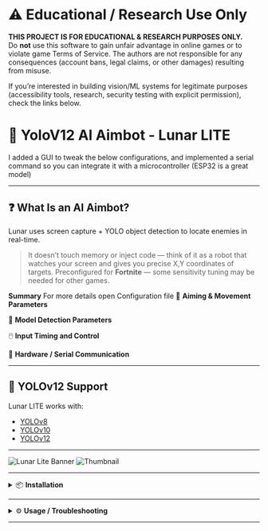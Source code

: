 # ⚠️ Educational / Research Use Only

**THIS PROJECT IS FOR EDUCATIONAL & RESEARCH PURPOSES ONLY.**  
Do **not** use this software to gain unfair advantage in online games or to violate game Terms of Service. The authors are not responsible for any consequences (account bans, legal claims, or other damages) resulting from misuse.

If youʼre interested in building vision/ML systems for legitimate purposes (accessibility tools, research, security testing with explicit permission), check the links below.

# 🧠 YoloV12 AI Aimbot - Lunar LITE
I added a GUI to tweak the below configurations, and implemented a serial command so you can integrate it with a microcontroller (ESP32 is a great model)

---

## ❓ What Is an AI Aimbot?

Lunar uses screen capture + YOLO object detection to locate enemies in real-time.

> It doesn’t touch memory or inject code — think of it as a robot that watches your screen and gives you precise X,Y coordinates of targets.
 Preconfigured for **Fortnite** — some sensitivity tuning may be needed for other games.

**Summary**
For more details open Configuration file
🎯 **Aiming & Movement Parameters**

🧠 **Model Detection Parameters**

🖱️ **Input Timing and Control**

🔌 **Hardware / Serial Communication**



---

## 🔧 YOLOv12 Support

Lunar LITE works with:
- [YOLOv8](https://github.com/ultralytics/ultralytics)
- [YOLOv10](https://github.com/ultralytics/ultralytics)
- [YOLOv12](https://github.com/ultralytics/ultralytics)

---

![Lunar Lite Banner](https://github.com/user-attachments/assets/05864acf-cdd1-484f-be79-fa4a9643e8c2)
![Thumbnail](https://github.com/user-attachments/assets/afa30dd2-8168-4c64-999e-bedb0bef4dec)

---




<details>
<summary>📦 <strong>Installation</strong></summary>

1. Install [Python 3.10.5](https://www.python.org/downloads/release/python-3105/)
2. Install **CUDA Toolkit** 11.8, 12.4, or 12.6 (**12.6 recommended**)
3. Navigate to the root folder and run:
    ```
    install_requirements.bat
    ```
4. Launch with:
    ```
    start.bat
    ```

</details>

---

<details>
<summary>⚙️ <strong>Usage / Troubleshooting</strong></summary>

### If you get `CUDA IS UNAVAILABLE` error:
1. Make sure your installed CUDA version matches.
2. Visit [pytorch.org](https://pytorch.org/get-started/locally/) and install the right build.

Command for CUDA 12.6:
```
pip3 install torch torchvision torchaudio --index-url https://download.pytorch.org/whl/cu126
```

---

### If the console closes instantly:
```
python lunar.py
```

---

### To configure sensitivity:
```
python lunar.py setup
```

---

### To collect training images:
```
python lunar.py collect_data
```

</details>

---


